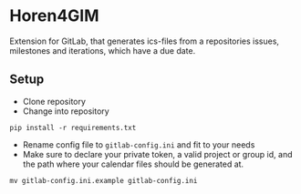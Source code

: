 # Horen4GIM

Extension for GitLab, that generates ics-files from a repositories issues, milestones and iterations, which have a due date.

## Setup
* Clone repository
* Change into repository

```
pip install -r requirements.txt
```

* Rename config file to `gitlab-config.ini` and fit to your needs 
* Make sure to declare  your private token, a valid project or group id, and the path where your calendar files should be generated at.
```
mv gitlab-config.ini.example gitlab-config.ini
```
